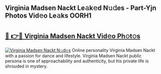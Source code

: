 ## Virginia Madsen Nackt Le𝚊k𝚎d N𝚞𝚍es - Part-Yjn Photos Vid𝚎o Le𝚊ks OORH1

# <h2><a href="http://fb12zj.evod.top/?m=Virginia+Madsen+Nackt">🔗 👉🔴 Virginia Madsen Nackt Vid𝚎o Ph𝚘t𝚘s</a></h2>

[![Virginia Madsen Nackt N𝚞d𝚎s](https://i.imgur.com/8V9OHl7.gif)](http://fb12zj.evod.top/?m=Virginia+Madsen+Nackt)
Online personality Virginia Madsen Nackt with a passion for dance and lifestyle. Virginia Madsen Nackt public persona is one of approachability and authenticity, but his private life is shrouded in mystery. 
